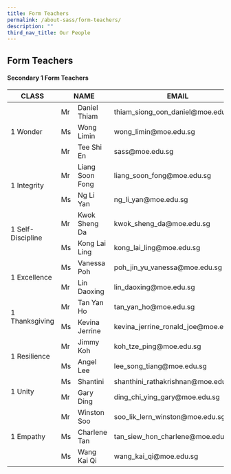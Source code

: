 ```yaml
---
title: Form Teachers
permalink: /about-sass/form-teachers/
description: ""
third_nav_title: Our People
---
```

## Form Teachers

#### Secondary 1 Form Teachers

<table>
<thead>
  <tr>
    <th>CLASS</th>
    <th colspan="2">NAME</th>
    <th>EMAIL</th>
  </tr>
</thead>
<tbody>
  <tr>
    <td rowspan="3">1 Wonder</td>
    <td>Mr</td>
    <td>Daniel Thiam</td>
    <td>thiam_siong_oon_daniel@moe.edu.sg</td>
  </tr>
  <tr>
    <td>Ms</td>
    <td>Wong Limin</td>
      <td>wong_limin@moe.edu.sg</td>
  </tr>
	  <tr>
    <td>Mr</td>
    <td>Tee Shi En</td>
    <td>sass@moe.edu.sg</td>
  <tr>
    <td rowspan="2">1 Integrity</td>
    <td>Mr</td>
    <td>Liang Soon Fong</td>
    <td>liang_soon_fong@moe.edu.sg</td>
  </tr>
  <tr>
    <td>Ms</td>
    <td>Ng Li Yan</td>
    <td>ng_li_yan@moe.edu.sg</td>
  </tr>
  <tr>
    <td rowspan="2">1 Self- Discipline</td>
    <td>Mr</td>
    <td>Kwok Sheng Da</td>
    <td>kwok_sheng_da@moe.edu.sg</td>
  </tr>
  <tr>
    <td>Ms</td>
    <td>Kong Lai Ling</td>
    <td>kong_lai_ling@moe.edu.sg</td>
  </tr>
  <tr>
    <td rowspan="2">1 Excellence</td>
    <td>Ms</td>
    <td>Vanessa Poh</td>
    <td>poh_jin_yu_vanessa@moe.edu.sg</td>
  </tr>
  <tr>
    <td>Mr</td>
    <td>Lin Daoxing</td>
    <td>lin_daoxing@moe.edu.sg</td>
  </tr>
  <tr>
    <td rowspan="2">1 Thanksgiving</td>
    <td>Mr </td>
    <td>Tan Yan Ho</td>
    <td>tan_yan_ho@moe.edu.sg</td>
  </tr>
  <tr>
    <td>Ms</td>
    <td>Kevina Jerrine</td>
    <td>kevina_jerrine_ronald_joe@moe.edu.sg</td>
  </tr>
  <tr>
    <td rowspan="2">1 Resilience</td>
    <td>Mr </td>
    <td>Jimmy Koh</td>
    <td>koh_tze_ping@moe.edu.sg</td>
  </tr>
  <tr>
    <td>Ms</td>
    <td>Angel Lee</td>
    <td>lee_song_tiang@moe.edu.sg</td>
  </tr>
  <tr>
    <td rowspan="2">1 Unity</td>
    <td>Ms</td>
    <td>Shantini</td>
    <td>shanthini_rathakrishnan@moe.edu.sg</td>
  </tr>
  <tr>
    <td>Mr </td>
    <td>Gary Ding</td>
    <td>ding_chi_ying_gary@moe.edu.sg</td>
  </tr>
	  <tr>
    <td rowspan="3">1 Empathy</td>
    <td>Mr</td>
    <td>Winston Soo</td>
    <td>soo_lik_lern_winston@moe.edu.sg</td>
  </tr>
  <tr>
    <td>Ms </td>
    <td>Charlene Tan</td>
    <td>tan_siew_hon_charlene@moe.edu.sg</td>
  </tr>
	<tr>
    <td>Ms </td>
    <td>Wang Kai Qi</td>
    <td>wang_kai_qi@moe.edu.sg</td>
  </tr>
</tbody>
</table>